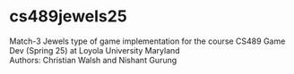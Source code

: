 # cs489jewels25
Match-3 Jewels type of game implementation for the course CS489 Game Dev (Spring 25) at Loyola University Maryland <br>
Authors: Christian Walsh and Nishant Gurung
